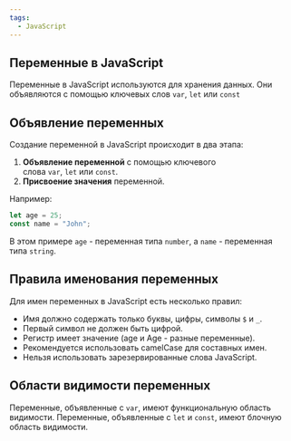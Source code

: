 ```yaml
---
tags:
  - JavaScript
---
```

## Переменные в JavaScript

Переменные в JavaScript используются для хранения данных. Они объявляются с помощью ключевых слов `var`, `let` или `const`

## Объявление переменных

Создание переменной в JavaScript происходит в два этапа[](https://dwstroy.ru/video/javascript-s-nulya/javascript-peremennye/):

1. **Объявление переменной** с помощью ключевого слова `var`, `let` или `const`.
2. **Присвоение значения** переменной.

Например:

```js
let age = 25;
const name = "John";
```

В этом примере `age` - переменная типа `number`, а `name` - переменная типа `string`.

## Правила именования переменных

Для имен переменных в JavaScript есть несколько правил[](https://learn.javascript.ru/variables)[](https://developer.mozilla.org/ru/docs/Learn/JavaScript/First_steps/Variables):

- Имя должно содержать только буквы, цифры, символы `$` и `_`.
- Первый символ не должен быть цифрой.
- Регистр имеет значение (age и Age - разные переменные).
- Рекомендуется использовать camelCase для составных имен.
- Нельзя использовать зарезервированные слова JavaScript.

## Области видимости переменных

Переменные, объявленные с `var`, имеют функциональную область видимости. Переменные, объявленные с `let` и `const`, имеют блочную область видимости.
